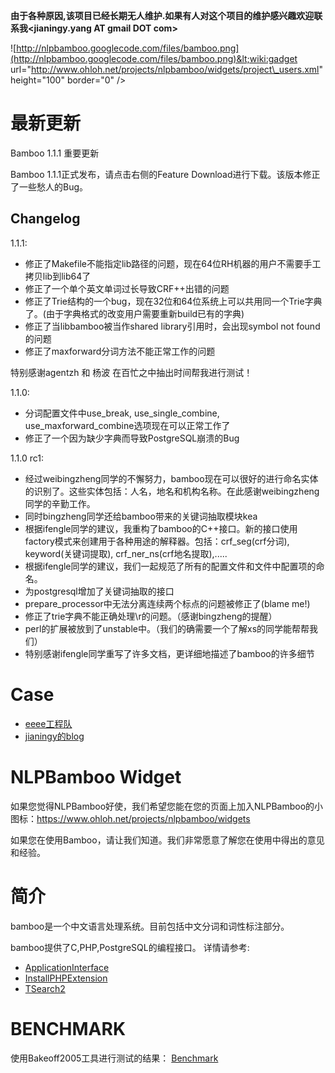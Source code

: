 **由于各种原因,该项目已经长期无人维护.如果有人对这个项目的维护感兴趣欢迎联系我<jianingy.yang AT gmail DOT com>**

![http://nlpbamboo.googlecode.com/files/bamboo.png](http://nlpbamboo.googlecode.com/files/bamboo.png)&lt;wiki:gadget url="http://www.ohloh.net/projects/nlpbamboo/widgets/project\_users.xml" height="100"  border="0" /&gt;
# 最新更新 #

Bamboo 1.1.1 重要更新

Bamboo 1.1.1正式发布，请点击右侧的Feature Download进行下载。该版本修正了一些愁人的Bug。

## Changelog ##
1.1.1:
  * 修正了Makefile不能指定lib路径的问题，现在64位RH机器的用户不需要手工拷贝lib到lib64了
  * 修正了一个单个英文单词过长导致CRF++出错的问题
  * 修正了Trie结构的一个bug，现在32位和64位系统上可以共用同一个Trie字典了。(由于字典格式的改变用户需要重新build已有的字典)
  * 修正了当libbamboo被当作shared library引用时，会出现symbol not found的问题
  * 修正了maxforward分词方法不能正常工作的问题

特别感谢agentzh 和 杨波 在百忙之中抽出时间帮我进行测试！

1.1.0:

  * 分词配置文件中use\_break, use\_single\_combine, use\_maxforward\_combine选项现在可以正常工作了
  * 修正了一个因为缺少字典而导致PostgreSQL崩溃的Bug

1.1.0 rc1:

  * 经过weibingzheng同学的不懈努力，bamboo现在可以很好的进行命名实体的识别了。这些实体包括：人名，地名和机构名称。在此感谢weibingzheng同学的辛勤工作。
  * 同时bingzheng同学还给bamboo带来的关键词抽取模块kea
  * 根据ifengle同学的建议，我重构了bamboo的C++接口。新的接口使用factory模式来创建用于各种用途的解释器。包括：crf\_seg(crf分词), keyword(关键词提取), crf\_ner\_ns(crf地名提取),.....
  * 根据ifengle同学的建议，我们一起规范了所有的配置文件和文件中配置项的命名。
  * 为postgresql增加了关键词抽取的接口
  * prepare\_processor中无法分离连续两个标点的问题被修正了(blame me!)
  * 修正了trie字典不能正确处理\r的问题。（感谢bingzheng的提醒）
  * perl的扩展被放到了unstable中。（我们的确需要一个了解xs的同学能帮帮我们）
  * 特别感谢ifengle同学重写了许多文档，更详细地描述了bamboo的许多细节

# Case #

  * [eeee工程队](http://www.eeeeworks.org)
  * [jianingy的blog](http://blog.jianingy.com)

# NLPBamboo Widget #

如果您觉得NLPBamboo好使，我们希望您能在您的页面上加入NLPBamboo的小图标：https://www.ohloh.net/projects/nlpbamboo/widgets

如果您在使用Bamboo，请让我们知道。我们非常愿意了解您在使用中得出的意见和经验。

# 简介 #

bamboo是一个中文语言处理系统。目前包括中文分词和词性标注部分。

bamboo提供了C,PHP,PostgreSQL的编程接口。
详情请参考:
  * [ApplicationInterface](ApplicationInterface.md)
  * [InstallPHPExtension](InstallPHPExtension.md)
  * [TSearch2](TSearch2.md)

# BENCHMARK #

使用Bakeoff2005工具进行测试的结果： [Benchmark](Benchmark.md)